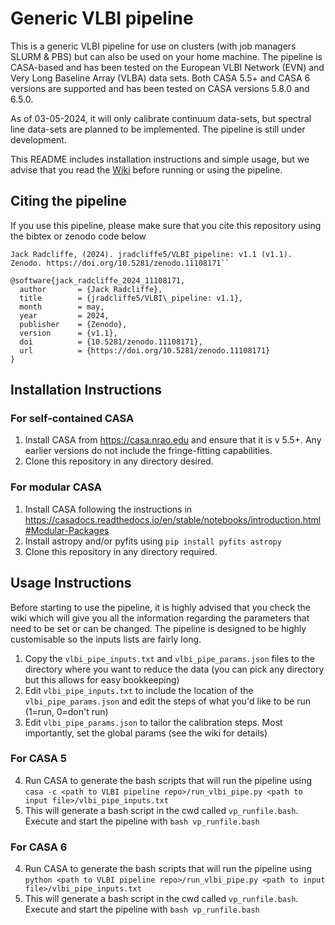# Generic VLBI pipeline

This is a generic VLBI pipeline for use on clusters (with job managers SLURM & PBS) but can also be used on your home machine. The pipeline is CASA-based and has been tested on the European VLBI Network (EVN) and Very Long Baseline Array (VLBA) data sets. Both CASA 5.5+ and CASA 6 versions are supported and has been tested on CASA versions 5.8.0 and 6.5.0.

As of 03-05-2024, it will only calibrate continuum data-sets, but spectral line data-sets are planned to be implemented. The pipeline is still under development.

This README includes installation instructions and simple usage, but we advise that you read the [Wiki](../../wiki) before running or using the pipeline.

## Citing the pipeline

If you use this pipeline, please make sure that you cite this repository using the bibtex or zenodo code below

```
Jack Radcliffe, (2024). jradcliffe5/VLBI_pipeline: v1.1 (v1.1). Zenodo. https://doi.org/10.5281/zenodo.11108171``
```
```
@software{jack_radcliffe_2024_11108171,
  author       = {Jack Radcliffe},
  title        = {jradcliffe5/VLBI\_pipeline: v1.1},
  month        = may,
  year         = 2024,
  publisher    = {Zenodo},
  version      = {v1.1},
  doi          = {10.5281/zenodo.11108171},
  url          = {https://doi.org/10.5281/zenodo.11108171}
}
```

## Installation Instructions
### For self-contained CASA
1. Install CASA from <https://casa.nrao.edu> and ensure that it is v 5.5+. Any earlier versions do not include the fringe-fitting capabilities.
2. Clone this repository in any directory desired. 

### For modular CASA
1. Install CASA following the instructions in <https://casadocs.readthedocs.io/en/stable/notebooks/introduction.html#Modular-Packages>
2. Install astropy and/or pyfits using `pip install pyfits astropy`
3. Clone this repository in any directory required.

## Usage Instructions
Before starting to use the pipeline, it is highly advised that you check the wiki which will give you all the information regarding the parameters that need to be set or can be changed. The pipeline is designed to be highly customisable so the inputs lists are fairly long. 

1. Copy the `vlbi_pipe_inputs.txt` and `vlbi_pipe_params.json` files to the directory where you want to reduce the data (you can pick any directory but this allows for easy bookkeeping)
2. Edit `vlbi_pipe_inputs.txt` to include the location of the `vlbi_pipe_params.json` and edit the steps of what you'd like to be run (1=run, 0=don't run)
3. Edit `vlbi_pipe_params.json` to tailor the calibration steps. Most importantly, set the global params (see the wiki for details)

### For CASA 5
4. Run CASA to generate the bash scripts that will run the pipeline using `casa -c <path to VLBI pipeline repo>/run_vlbi_pipe.py <path to input file>/vlbi_pipe_inputs.txt`
5. This will generate a bash script in the cwd called `vp_runfile.bash`. Execute and start the pipeline with `bash vp_runfile.bash`

### For CASA 6
4. Run CASA to generate the bash scripts that will run the pipeline using `python <path to VLBI pipeline repo>/run_vlbi_pipe.py <path to input file>/vlbi_pipe_inputs.txt`
5. This will generate a bash script in the cwd called `vp_runfile.bash`. Execute and start the pipeline with `bash vp_runfile.bash`


